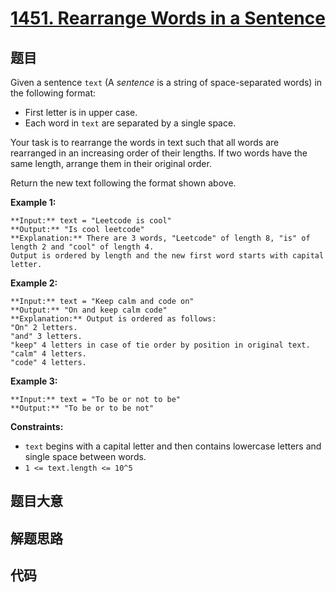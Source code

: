 # [1451. Rearrange Words in a Sentence](https://leetcode.com/problems/rearrange-words-in-a-sentence)

## 题目

Given a sentence `text` (A  _sentence_  is a string of space-separated words)
in the following format:

  * First letter is in upper case.
  * Each word in `text` are separated by a single space.

Your task is to rearrange the words in text such that all words are rearranged
in an increasing order of their lengths. If two words have the same length,
arrange them in their original order.

Return the new text following the format shown above.



**Example 1:**

    
    
    **Input:** text = "Leetcode is cool"
    **Output:** "Is cool leetcode"
    **Explanation:** There are 3 words, "Leetcode" of length 8, "is" of length 2 and "cool" of length 4.
    Output is ordered by length and the new first word starts with capital letter.
    

**Example 2:**

    
    
    **Input:** text = "Keep calm and code on"
    **Output:** "On and keep calm code"
    **Explanation:** Output is ordered as follows:
    "On" 2 letters.
    "and" 3 letters.
    "keep" 4 letters in case of tie order by position in original text.
    "calm" 4 letters.
    "code" 4 letters.
    

**Example 3:**

    
    
    **Input:** text = "To be or not to be"
    **Output:** "To be or to be not"
    



**Constraints:**

  * `text` begins with a capital letter and then contains lowercase letters and single space between words.
  * `1 <= text.length <= 10^5`


## 题目大意

## 解题思路

## 代码

```javascript

```
